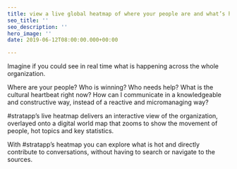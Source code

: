 ```yaml
---
title: view a live global heatmap of where your people are and what’s hot right now
seo_title: ''
seo_description: ''
hero_image: ''
date: 2019-06-12T08:00:00.000+00:00

---
```

Imagine if you could see in real time what is happening across the whole organization.

Where are your people?  Who is winning?  Who needs help?  What is the cultural heartbeat right now?  How can I communicate in a knowledgeable and constructive way, instead of a reactive and micromanaging way?

\#stratapp’s live heatmap delivers an interactive view of the organization, overlayed onto a digital world map that zooms to show the movement of people, hot topics and key statistics.

With #stratapp’s heatmap you can explore what is hot and directly contribute to conversations, without having to search or navigate to the sources.